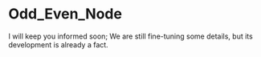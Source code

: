 
# Odd_Even_Node 

I will keep you informed soon; 
We are still fine-tuning some details, 
but its development is already a fact.
